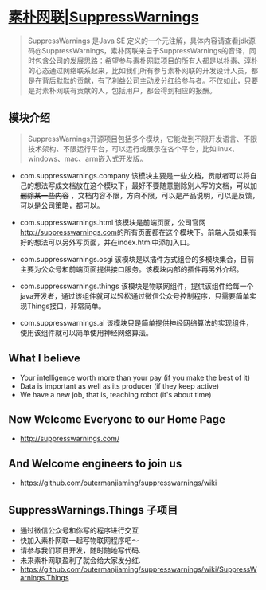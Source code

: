 # [素朴网联|SuppressWarnings](http://suppresswarnings.com)
> SuppressWarnings 是Java SE 定义的一个元注解，具体内容请查看jdk源码@SuppressWarnings，素朴网联来自于SuppressWarnings的音译，同时包含公司的发展思路：希望参与素朴网联项目的所有人都是以朴素、淳朴的心态通过网络联系起来，比如我们所有参与素朴网联的开发设计人员，都是在背后默默的贡献，有了利益公司主动发分红给参与者。不仅如此，只要是对素朴网联有贡献的人，包括用户，都会得到相应的报酬。


## 模块介绍
> SuppressWarnings开源项目包括多个模块，它能做到不限开发语言、不限技术架构、不限运行平台，可以运行或展示在各个平台，比如linux、windows、mac、arm嵌入式开发版。

* com.suppresswarnings.company 该模块主要是一些文档，贡献者可以将自己的想法写成文档放在这个模块下，最好不要随意删除别人写的文档，可以加 ~~删除某一些内容~~ ，文档内容不限，方向不限，可以是产品说明，可以是反馈，可以是公司策略，都可以。

* com.suppresswarnings.html 该模块是前端页面，公司官网<http://suppresswarnings.com>的所有页面都在这个模块下。前端人员如果有好的想法可以另外写页面，并在index.html中添加入口。

* com.suppresswarnings.osgi 该模块是以插件方式组合的多模块集合，目前主要为公众号和前端页面提供接口服务。该模块内部的插件再另外介绍。

* com.suppresswarnings.things 该模块是物联网组件，提供该组件给每一个java开发者，通过该组件就可以轻松通过微信公众号控制程序，只需要简单实现Things接口，非常简单。

* com.suppresswarnings.ai 该模块只是简单提供神经网络算法的实现组件，使用该组件就可以简单使用神经网络算法。






## What I believe

* Your intelligence worth more than your pay (if you make the best of it)
* Data is important as well as its producer (if they keep active)
* We have a new job, that is, teaching robot (it's about time)


## Now Welcome Everyone to our Home Page
* http://suppresswarnings.com/

## And Welcome engineers to join us
* https://github.com/outermanjiaming/suppresswarnings/wiki

## SuppressWarnings.Things 子项目
* 通过微信公众号和你写的程序进行交互
* 快加入素朴网联一起写物联网程序吧～
* 请参与我们项目开发，随时随地写代码.
* 未来素朴网联盈利了就会给大家发分红.
* https://github.com/outermanjiaming/suppresswarnings/wiki/SuppressWarnings.Things
